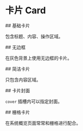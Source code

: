 # 卡片 Card

<CodeBox>
## 基础卡片

包含标题、内容、操作区域。

<template v-slot:demo>
  <DCard title="Card Title" style="width: 300px">
    <template #extra>
      <a href="#">More</a>
    </template>
    <p>Card content</p>
    <p>Card content</p>
    <p>Card content</p>
  </DCard>
</template>
<template v-slot:code>

```vue
<template>
  <DCard title="Card Title" style="width: 300px">
    <p>Card content</p>
    <p>Card content</p>
    <p>Card content</p>
  </DCard>
</template>
```

</template>
</CodeBox>

<CodeBox>
## 无边框

在灰色背景上使用无边框的卡片。

<template v-slot:demo>
  <div class="bg-gray-300 p-8">
    <DCard title="Card Title" :border="false" style="width: 300px">
      <p>Card content</p>
      <p>Card content</p>
      <p>Card content</p>
    </DCard>
  </div>
</template>
<template v-slot:code>

```vue
<template>
  <div class="bg-gray-300 p-8">
    <DCard title="Card Title" :border="false" style="width: 300px">
      <p>Card content</p>
      <p>Card content</p>
      <p>Card content</p>
    </DCard>
  </div>
</template>
```

</template>
</CodeBox>

<CodeBox>
## 简洁卡片

只包含内容区域。

<template v-slot:demo>
  <DCard style="width: 300px">
    <p>Card content</p>
    <p>Card content</p>
    <p>Card content</p>
  </DCard>
</template>
<template v-slot:code>

```vue
<template>
  <DCard style="width: 300px">
    <p>Card content</p>
    <p>Card content</p>
    <p>Card content</p>
  </DCard>
</template>
```

</template>
</CodeBox>

<CodeBox>
## 卡片封面

`cover` 插槽内可以指定封面。

<template v-slot:demo>
  <DCard hoverable style="width: 300px">
    <template #cover>
      <img
        alt="example"
        src="https://os.alipayobjects.com/rmsportal/QBnOOoLaAfKPirc.png"
      />
    </template>
    Card content
  </DCard>
</template>
<template v-slot:code>

```vue
<template>
  <DCard hoverable style="width: 300px">
    <template #cover>
      <img
        alt="example"
        src="https://os.alipayobjects.com/rmsportal/QBnOOoLaAfKPirc.png"
      />
    </template>
    Card content
  </DCard>
</template>
```

</template>
</CodeBox>

<CodeBox>
## 栅格卡片

在系统概览页面常常和栅格进行配合。

<template v-slot:demo>
  <div class="bg-gray-300 p-8">
    <DRow :gutter="16">
      <DCol :span="8">
        <DCard title="Card Title" :border="false">
          Card content
        </DCard>
      </DCol>
      <DCol :span="8">
        <DCard title="Card Title" :border="false">
          Card content
        </DCard>
      </DCol>
      <DCol :span="8">
        <DCard title="Card Title" :border="false">
          Card content
        </DCard>
      </DCol>
    </DRow>
  </div>
</template>
<template v-slot:code>

```vue

```

</template>
</CodeBox>
